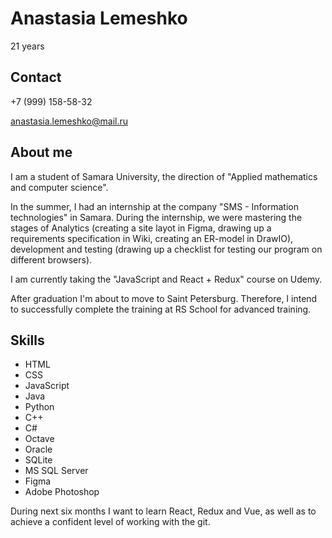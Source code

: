 # Anastasia Lemeshko
21 years

## __Contact__
  +7 (999) 158-58-32

 <anastasia.lemeshko@mail.ru>

## __About me__
I am a student of Samara University, the direction of "Applied mathematics and computer science".

In the summer, I had an internship at the company "SMS - Information technologies" in Samara. During the internship, we were mastering the stages of Analytics (creating a site layot in Figma, drawing up a requirements specification in Wiki, creating an ER-model in DrawIO), development and testing (drawing up a checklist for testing our program on different browsers).

I am currently taking the "JavaScript and React + Redux" course on Udemy.

After graduation I'm about to move to Saint Petersburg. Therefore, I intend to successfully complete the training at RS School for advanced training.

## __Skills__
* HTML
* CSS
* JavaScript
* Java
* Python
* C++
* C#
* Octave
* Oracle
* SQLite
* MS SQL Server
* Figma
* Adobe Photoshop

During next six months I want to learn React, Redux and Vue, as well as to achieve a confident level of working with the git.